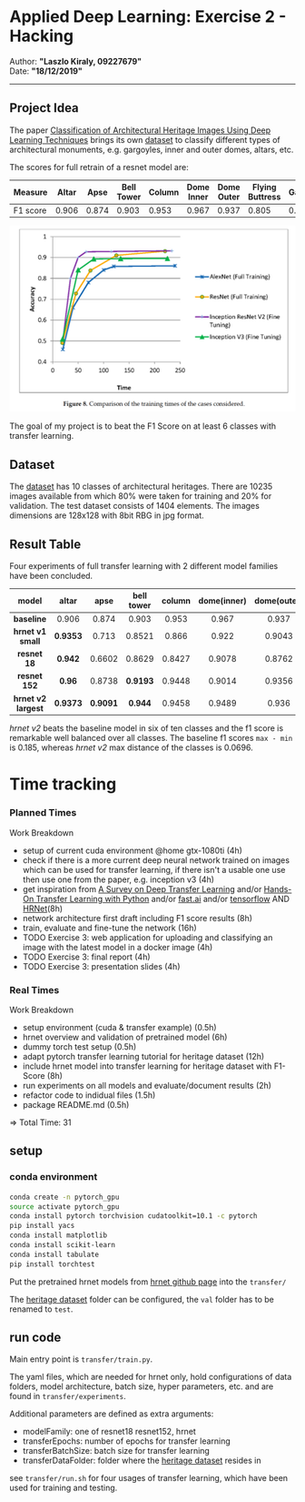 # Applied Deep Learning: Exercise 2 - Hacking


Author: **"Laszlo Kiraly, 09227679"**  
Date: **"18/12/2019"**

---

## Project Idea
The paper [Classification of Architectural Heritage Images Using Deep Learning Techniques](https://www.researchgate.net/publication/320052364_Classification_of_Architectural_Heritage_Images_Using_Deep_Learning_Techniques) brings its own [dataset](https://old.datahub.io/dataset/architectural-heritage-elements-image-dataset) to classify different types of architectural monuments, e.g. gargoyles, inner and outer domes, altars, etc.

The scores for full retrain of a resnet model are:

| Measure | Altar | Apse | Bell Tower | Column | Dome Inner | Dome Outer | Flying Buttress | Gargoyle | Stained Glass | Vault |
|---|---|---|---|---|---|---|---|---|---|---|
| F1 score | 0.906 | 0.874 | 0.903 | 0.953 | 0.967 | 0.937 | 0.805 | 0.923 | 0.990 | 0.925 |

![scores and training time from paper](./scores-paper.png)

The goal of my project is to beat the F1 Score on at least 6 classes with transfer learning.

## Dataset

The [dataset](https://old.datahub.io/dataset/architectural-heritage-elements-image-dataset) has 10 classes of architectural heritages.
There are 10235 images available from which 80% were taken for training and 20% for validation. The test dataset consists of 1404 elements.
The images dimensions are 128x128 with 8bit RBG in jpg format.

## Result Table

Four experiments of full transfer learning with 2 different model families have been concluded.

**model**|**altar**|**apse**|**bell tower**|**column**|**dome(inner)**|**dome(outer)**|**flying buttress**|**gargoyle**|**stained glass**|**vault**|**performance**
:-----:|:-----:|:-----:|:-----:|:-----:|:-----:|:-----:|:-----:|:-----:|:-----:|:-----:|:-----:
**baseline**      |0.906     |0.874|0.903 |0.953|0.967|0.937 |0.805 |0.923 |0.990 |0.925|+/-0
**hrnet v1 small**|**0.9353**|0.713|0.8521|0.866|0.922|0.9043|**0.8442**|**0.9437**|0.9728|**0.9254**|-2
**resnet 18**     |**0.942**|0.6602|0.8629|0.8427|0.9078|0.8762|0.766|**0.9536**|**0.9622**|**0.9298**|-2
**resnet 152**    |**0.96**|0.8738|**0.9193**|0.9448|0.9014|0.9356|**0.9262**|**0.9853**|0.9547|**0.9446**|+/-0
**hrnet v2 largest**|**0.9373**|**0.9091**|**0.944**|0.9458|0.9489|0.936|**0.9396**|**0.9787**|0.966|**0.9364**|**+2**

*hrnet v2* beats the baseline model in six of ten classes and the f1 score is remarkable well balanced over all classes. The baseline f1 scores `max - min` is 0.185, whereas *hrnet v2* max distance of the classes is 0.0696.

# Time tracking

### Planned Times

Work Breakdown

- setup of current cuda environment @home gtx-1080ti (4h)
- check if there is a more current deep neural network trained on images which can be used for transfer learning, if there isn't a usable one use then use one from the paper, e.g. inception v3 (4h)
- get inspiration from [A Survey on Deep Transfer Learning](https://link.springer.com/chapter/10.1007/978-3-030-01424-7_27) and/or [Hands-On Transfer Learning with Python](https://proquest.tech.safaribooksonline.de/9781788831307) and/or [fast.ai](https://www.fast.ai) and/or [tensorflow](https://www.tensorflow.org/hub/tutorials/image_retraining) AND [HRNet]( https://github.com/HRNet/HRNet-Image-Classification)(8h)
- network architecture first draft including F1 score results (8h)
- train, evaluate and fine-tune the network (16h)
- TODO Exercise 3: web application for uploading and classifying an image with the latest model in a docker image (4h)
- TODO Exercise 3: final report (4h)
- TODO Exercise 3: presentation slides (4h)


### Real Times

Work Breakdown

- setup environment (cuda & transfer example) (0.5h)
- hrnet overview and validation of pretrained model (6h)
- dummy torch test setup (0.5h)
- adapt pytorch transfer learning tutorial for heritage dataset (12h)
- include hrnet model into transfer learning for heritage dataset with F1-Score (8h)
- run experiments on all models and evaluate/document results (2h)
- refactor code to indidual files (1.5h)
- package README.md (0.5h)

=> Total Time: 31

## setup

### conda environment

```bash
conda create -n pytorch_gpu
source activate pytorch_gpu
conda install pytorch torchvision cudatoolkit=10.1 -c pytorch
pip install yacs
conda install matplotlib
conda install scikit-learn
conda install tabulate
pip install torchtest
```

Put the pretrained hrnet models from [hrnet github page](https://github.com/HRNet/HRNet-Image-Classification#imagenet-pretrained-models) into the `transfer/`

The [heritage dataset](https://old.datahub.io/dataset/architectural-heritage-elements-image-dataset) folder can be configured, the `val` folder has to be renamed to `test`.

## run code

Main entry point is `transfer/train.py`.  

The yaml files, which are needed for hrnet only, hold configurations of data folders, model architecture, batch size, hyper parameters, etc. and are found in `transfer/experiments`.

Additional parameters are defined as extra arguments:
- modelFamily: one of resnet18 resnet152, hrnet
- transferEpochs: number of epochs for transfer learning
- transferBatchSize: batch size for transfer learning
- transferDataFolder: folder where the [heritage dataset](https://old.datahub.io/dataset/architectural-heritage-elements-image-dataset) resides in

see `transfer/run.sh` for four usages of transfer learning, which have been used for training and testing.
